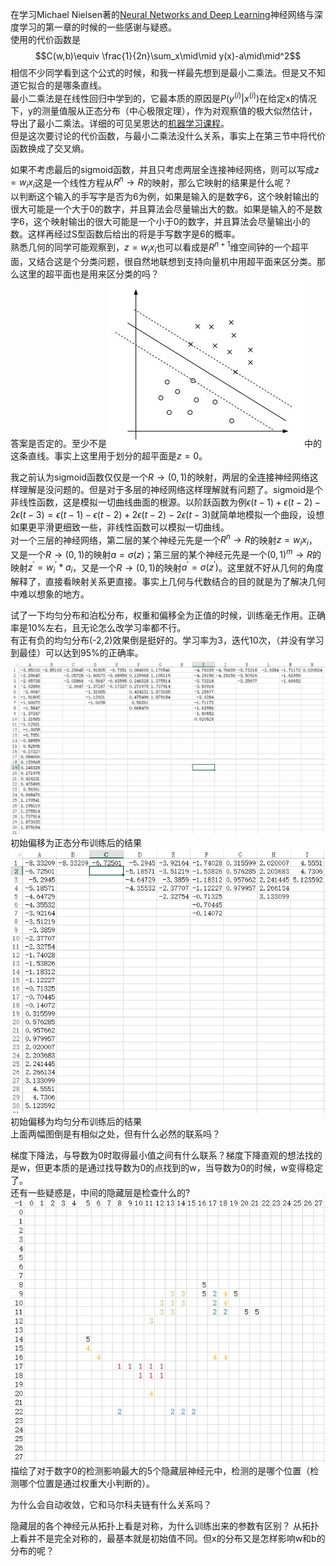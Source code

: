 <script type="text/x-mathjax-config">
MathJax.Hub.Config({
    jax: ["input/TeX", "output/HTML-CSS"],
    tex2jax: {
        inlineMath: [ ['$', '$'] ],
        displayMath: [ ['$$', '$$']],
        processEscapes: true,
        skipTags: ['script', 'noscript', 'style', 'textarea', 'pre', 'code']
    },
    messageStyle: "none",
    "HTML-CSS": { preferredFont: "TeX", availableFonts: ["STIX","TeX"] }
});
</script>
<script type="text/javascript" src="http://cdn.mathjax.org/mathjax/latest/MathJax.js?config=TeX-AMS-MML_HTMLorMML"></script>
在学习Michael Nielsen著的[Neural Networks and Deep Learning](http://neuralnetworksanddeeplearning.com/index.html)神经网络与深度学习的第一章的时候的一些感谢与疑惑。    
使用的代价函数是$$C(w,b)\equiv \frac{1}{2n}\sum_x\mid\mid y(x)-a\mid\mid^2$$
相信不少同学看到这个公式的时候，和我一样最先想到是最小二乘法。但是又不知道它拟合的是哪条直线。    
最小二乘法是在线性回归中学到的，它最本质的原因是$P(y^{(i)}|x^{(i)})$在给定x的情况下，y的测量值服从正态分布（中心极限定理），作为对观察值的极大似然估计，导出了最小二乘法。详细的可见吴恩达的[机器学习课程](http://cs229.stanford.edu/materials.html)。   
但是这次要讨论的代价函数，与最小二乘法没什么关系，事实上在第三节中将代价函数换成了交叉熵。   
     
如果不考虑最后的sigmoid函数，并且只考虑两层全连接神经网络，则可以写成$z=w_{i}x_{i}$这是一个线性方程从$R^n \rightarrow R$的映射，那么它映射的结果是什么呢？    
以判断这个输入的手写字是否为6为例，如果是输入的是数字6，这个映射输出的很大可能是一个大于0的数字，并且算法会尽量输出大的数。如果是输入的不是数字6，这个映射输出的很大可能是一个小于0的数字，并且算法会尽量输出小的数。这样再经过S型函数后给出的将是手写数字是6的概率。    
熟悉几何的同学可能观察到，$z=w_{i}x_{i}$也可以看成是$R^{n+1}$维空间钟的一个超平面，又结合这是个分类问题，很自然地联想到支持向量机中用超平面来区分类。那么这里的超平面也是用来区分类的吗？    
答案是否定的。至少不是![](SVM.jpg)中的这条直线。事实上这里用于划分的超平面是$z=0$。    

我之前认为sigmoid函数仅仅是一个$R \rightarrow (0,1)$的映射，两层的全连接神经网络这样理解是没问题的。但是对于多层的神经网络这样理解就有问题了。sigmoid是个非线性函数，这是模拟一切曲线曲面的根源。以阶跃函数为例$\epsilon(t-1)+\epsilon(t-2)-2\epsilon(t-3)=\epsilon(t-1)-\epsilon(t-2)+2\epsilon(t-2)-2\epsilon(t-3)$就简单地模拟一个曲段，设想如果更平滑更细致一些，非线性函数可以模拟一切曲线。    
对一个三层的神经网络，第二层的某个神经元先是一个$R^n \rightarrow R$的映射$z=w_{i}x_{i}$，又是一个$R \rightarrow (0,1)$的映射$a=\sigma(z)$；第三层的某个神经元先是一个$(0,1)^m \rightarrow R$的映射$z^\prime=w^\prime_i*a_i$，又是一个$R \rightarrow (0,1)$的映射$a^\prime=\sigma(z^\prime)$。这里就不好从几何的角度解释了，直接看映射关系更直接。事实上几何与代数结合的目的就是为了解决几何中难以想象的地方。
      
试了一下均匀分布和泊松分布，权重和偏移全为正值的时候，训练毫无作用。正确率是10%左右，且无论怎么改学习率都不行。     
有正有负的均匀分布(-2,2)效果倒是挺好的。学习率为3，迭代10次，（并没有学习到最佳）可以达到95%的正确率。    
![初始偏移为正态分布训练后的结果](biases_randn.jpg)      
初始偏移为正态分布训练后的结果     
![初始偏移为均匀分布训练后的结果](biases_uniform.jpg)      
初始偏移为均匀分布训练后的结果     
上面两幅图倒是有相似之处，但有什么必然的联系吗？     
         

         
梯度下降法，与导数为0时取得最小值之间有什么联系？梯度下降直观的想法找的是w，但更本质的是通过找导数为0的点找到的w，当导数为0的时候，w变得稳定了。    
还有一些疑惑是，中间的隐藏层是检查什么的?     
![](hidden0.jpg)      
描绘了对于数字0的检测影响最大的5个隐藏层神经元中，检测的是哪个位置（检测哪个位置是通过权重大小判断的）。     
     

为什么会自动收敛，它和马尔科夫链有什么关系吗？      
      

隐藏层的各个神经元从拓扑上看是对称，为什么训练出来的参数有区别？
从拓扑上看并不是完全对称的，最基本就是初始值不同。但x的分布又是怎样影响w和b的分布的呢？     
